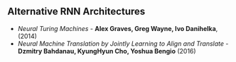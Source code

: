 ## Alternative RNN Architectures

* *Neural Turing Machines* - **Alex Graves, Greg Wayne, Ivo Danihelka**, (2014)
* *Neural Machine Translation by Jointly Learning to Align and Translate* - **Dzmitry Bahdanau, KyungHyun Cho, Yoshua Bengio** (2016)
